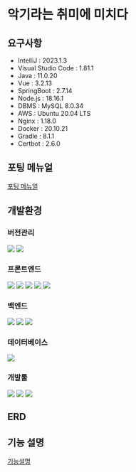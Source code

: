 # 악기라는 취미에 미치다

## 요구사항

- IntelliJ : 2023.1.3
- Visual Studio Code : 1.81.1
- Java : 11.0.20
- Vue : 3.2.13
- SpringBoot : 2.7.14
- Node.js : 18.16.1
- DBMS : MySQL 8.0.34
- AWS : Ubuntu 20.04 LTS
- Nginx : 1.18.0
- Docker : 20.10.21
- Gradle : 8.1.1
- Certbot : 2.6.0

## 포팅 메뉴얼

[포팅 메뉴얼](./exec/README.md)

## 개발환경

### 버전관리

<img src="https://img.shields.io/badge/git-F05032?style=for-the-badge&logo=git&logoColor=white"> <img src="https://img.shields.io/badge/github-181717?style=for-the-badge&logo=github&logoColor=white">

### 프론트엔드

<img src="https://img.shields.io/badge/html5-E34F26?style=for-the-badge&logo=html5&logoColor=white"> <img src="https://img.shields.io/badge/css-1572B6?style=for-the-badge&logo=css3&logoColor=white">
<img src="https://img.shields.io/badge/javascript-F7DF1E?style=for-the-badge&logo=javascript&logoColor=black">
<img src="https://img.shields.io/badge/vue.js-4FC08D?style=for-the-badge&logo=vue.js&logoColor=white">
<img src="https://img.shields.io/badge/npm-CB3837?style=for-the-badge&logo=npm&logoColor=white">

### 백엔드

<img src="https://img.shields.io/badge/java-007396?style=for-the-badge&logo=java&logoColor=white"> <img src="https://img.shields.io/badge/springboot-6DB33F?style=for-the-badge&logo=springboot&logoColor=white">
<img src="https://img.shields.io/badge/gradle-02303A?style=for-the-badge&logo=gradle&logoColor=white">

### 데이터베이스

 <img src="https://img.shields.io/badge/mysql-4479A1?style=for-the-badge&logo=mysql&logoColor=white"> 
 
### 개발툴
 <img src="https://img.shields.io/badge/intellijidea-000000?style=for-the-badge&logo=intellijidea&logoColor=white"> <img src="https://img.shields.io/badge/visualstudiocode-007ACC?style=for-the-badge&logo=visualstudiocode&logoColor=white">
 <img src="https://img.shields.io/badge/postman-FF6C37?style=for-the-badge&logo=postman&logoColor=white">

## ERD

## 기능 설명

[기능설명](./exec/시연시나리오.md)
